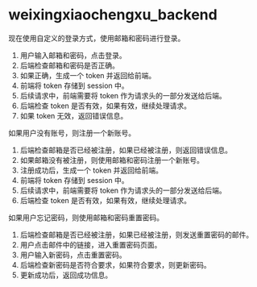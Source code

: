 # weixingxiaochengxu_backend
现在使用自定义的登录方式，使用邮箱和密码进行登录。
1. 用户输入邮箱和密码，点击登录。
2. 后端检查邮箱和密码是否正确。
3. 如果正确，生成一个 token 并返回给前端。
4. 前端将 token 存储到 session 中。
5. 后续请求中，前端需要将 token 作为请求头的一部分发送给后端。
6. 后端检查 token 是否有效，如果有效，继续处理请求。
7. 如果 token 无效，返回错误信息。

如果用户没有账号，则注册一个新账号。
1. 后端检查邮箱是否已经被注册，如果已经被注册，则返回错误信息。
2. 如果邮箱没有被注册，则使用邮箱和密码注册一个新账号。
3. 注册成功后，生成一个 token 并返回给前端。
4. 前端将 token 存储到 session 中。
5. 后续请求中，前端需要将 token 作为请求头的一部分发送给后端。
6. 后端检查 token 是否有效，如果有效，继续处理请求。

如果用户忘记密码，则使用邮箱和密码重置密码。
1. 后端检查邮箱是否已经被注册，如果已经被注册，则发送重置密码的邮件。
2. 用户点击邮件中的链接，进入重置密码页面。
3. 用户输入新密码，点击重置密码。
4. 后端检查新密码是否符合要求，如果符合要求，则更新密码。
5. 更新成功后，返回成功信息。
